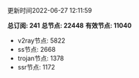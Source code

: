 更新时间2022-06-27 12:11:59

**总订阅: 241**
**总节点: 22448**
**有效节点: 11040**
- v2ray节点: 5822
- ss节点: 2668
- trojan节点: 1378
- ssr节点: 1172
